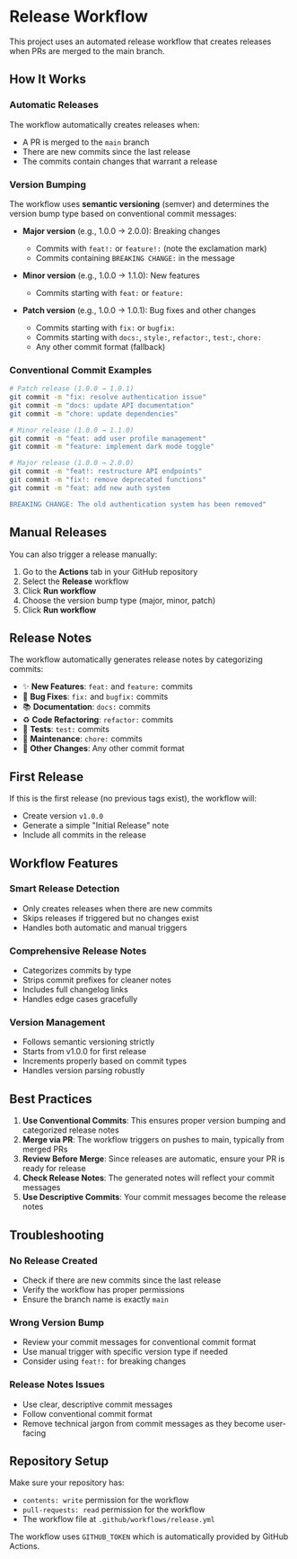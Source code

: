 # Release Workflow

This project uses an automated release workflow that creates releases when PRs are merged to the main branch.

## How It Works

### Automatic Releases

The workflow automatically creates releases when:
- A PR is merged to the `main` branch
- There are new commits since the last release
- The commits contain changes that warrant a release

### Version Bumping

The workflow uses **semantic versioning** (semver) and determines the version bump type based on conventional commit messages:

- **Major version** (e.g., 1.0.0 → 2.0.0): Breaking changes
  - Commits with `feat!:` or `feature!:` (note the exclamation mark)
  - Commits containing `BREAKING CHANGE:` in the message

- **Minor version** (e.g., 1.0.0 → 1.1.0): New features
  - Commits starting with `feat:` or `feature:`

- **Patch version** (e.g., 1.0.0 → 1.0.1): Bug fixes and other changes
  - Commits starting with `fix:` or `bugfix:`
  - Commits starting with `docs:`, `style:`, `refactor:`, `test:`, `chore:`
  - Any other commit format (fallback)

### Conventional Commit Examples

```bash
# Patch release (1.0.0 → 1.0.1)
git commit -m "fix: resolve authentication issue"
git commit -m "docs: update API documentation"
git commit -m "chore: update dependencies"

# Minor release (1.0.0 → 1.1.0)
git commit -m "feat: add user profile management"
git commit -m "feature: implement dark mode toggle"

# Major release (1.0.0 → 2.0.0)
git commit -m "feat!: restructure API endpoints"
git commit -m "fix!: remove deprecated functions"
git commit -m "feat: add new auth system

BREAKING CHANGE: The old authentication system has been removed"
```

## Manual Releases

You can also trigger a release manually:

1. Go to the **Actions** tab in your GitHub repository
2. Select the **Release** workflow
3. Click **Run workflow**
4. Choose the version bump type (major, minor, patch)
5. Click **Run workflow**

## Release Notes

The workflow automatically generates release notes by categorizing commits:

- ✨ **New Features**: `feat:` and `feature:` commits
- 🐛 **Bug Fixes**: `fix:` and `bugfix:` commits
- 📚 **Documentation**: `docs:` commits
- ♻️ **Code Refactoring**: `refactor:` commits
- 🧪 **Tests**: `test:` commits
- 🔧 **Maintenance**: `chore:` commits
- 🔄 **Other Changes**: Any other commit format

## First Release

If this is the first release (no previous tags exist), the workflow will:
- Create version `v1.0.0`
- Generate a simple "Initial Release" note
- Include all commits in the release

## Workflow Features

### Smart Release Detection
- Only creates releases when there are new commits
- Skips releases if triggered but no changes exist
- Handles both automatic and manual triggers

### Comprehensive Release Notes
- Categorizes commits by type
- Strips commit prefixes for cleaner notes
- Includes full changelog links
- Handles edge cases gracefully

### Version Management
- Follows semantic versioning strictly
- Starts from v1.0.0 for first release
- Increments properly based on commit types
- Handles version parsing robustly

## Best Practices

1. **Use Conventional Commits**: This ensures proper version bumping and categorized release notes
2. **Merge via PR**: The workflow triggers on pushes to main, typically from merged PRs
3. **Review Before Merge**: Since releases are automatic, ensure your PR is ready for release
4. **Check Release Notes**: The generated notes will reflect your commit messages
5. **Use Descriptive Commits**: Your commit messages become the release notes

## Troubleshooting

### No Release Created
- Check if there are new commits since the last release
- Verify the workflow has proper permissions
- Ensure the branch name is exactly `main`

### Wrong Version Bump
- Review your commit messages for conventional commit format
- Use manual trigger with specific version type if needed
- Consider using `feat!:` for breaking changes

### Release Notes Issues
- Use clear, descriptive commit messages
- Follow conventional commit format
- Remove technical jargon from commit messages as they become user-facing

## Repository Setup

Make sure your repository has:
- `contents: write` permission for the workflow
- `pull-requests: read` permission for the workflow
- The workflow file at `.github/workflows/release.yml`

The workflow uses `GITHUB_TOKEN` which is automatically provided by GitHub Actions.
